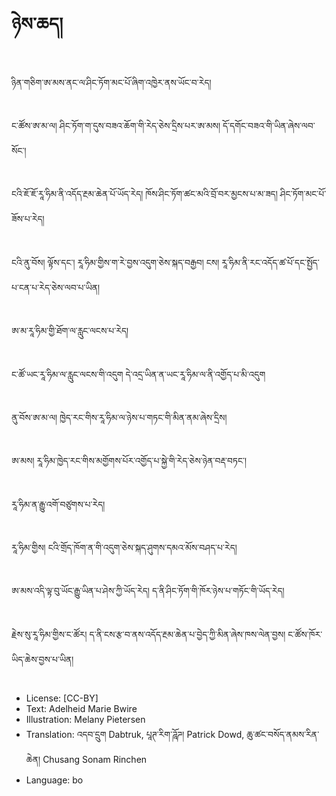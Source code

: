 # ཉེས་ཆད།

##
ཉིན་གཅིག་ཨ་མས་ནང་ལ་ཤིང་ཏོག་མང་པོ་ཞིག་འཁྱེར་ནས་ཡོང་བ་རེད།

##
ང་ཚོས་ཨ་མ་ལ། ཤིང་ཏོག་ག་དུས་བཟའ་ཆོག་གི་རེད་ཅེས་དྲིས་པར་ཨ་མས། དོ་དགོང་བཟའ་གི་ཡིན་ཞེས་ལབ་སོང་།

##
ངའི་ཇོ་ཇོ་རཱ་ཧིམ་ནི་འདོད་རྔམ་ཆེན་པོ་ཡོད་རེད། ཁོས་ཤིང་ཏོག་ཚང་མའི་བྲོ་བར་མྱངས་པ་མ་ཟད། ཤིང་ཏོག་མང་པོ་ཟོས་པ་རེད།

##
ངའི་ནུ་བོས། ལྟོས་དང་། རཱ་ཧིམ་གྱིས་ག་རེ་བྱས་འདུག་ཅེས་སྐད་བརྒྱབ། ངས། རཱ་ཧིམ་ནི་རང་འདོད་ཚ་པོ་དང་སྤྱོད་པ་ངན་པ་རེད་ཅེས་ལབ་པ་ཡིན།

##
ཨ་མ་རཱ་ཧིམ་གྱི་ཐོག་ལ་རླུང་ལངས་པ་རེད།

##
ང་ཚོ་ཡང་རཱ་ཧིམ་ལ་རླུང་ལངས་གི་འདུག དེ་འདྲ་ཡིན་ན་ཡང་རཱ་ཧིམ་ལ་ནི་འགྱོད་པ་མི་འདུག

##
ནུ་བོས་ཨ་མ་ལ། ཁྱེད་རང་གིས་རཱ་ཧིམ་ལ་ཉེས་པ་གཏང་གི་མིན་ནམ་ཞེས་དྲིས།

##
ཨ་མས། རཱ་ཧིམ་ཁྱེད་རང་གིས་མགྱོགས་པོར་འགྱོད་པ་སྐྱེ་གི་རེད་ཅེས་ཉེན་བརྡ་བཏང་།

##
རཱ་ཧིམ་ན་རྒྱུ་འགོ་བཙུགས་པ་རེད།

##
རཱ་ཧིམ་གྱིས། ངའི་གྲོད་ཁོག་ན་གི་འདུག་ཅེས་སྐད་ཤུགས་དམའ་མོས་བཤད་པ་རེད།

##
ཨ་མས་འདི་ལྟ་བུ་ཡོང་རྒྱུ་ཡིན་པ་ཤེས་ཀྱི་ཡོད་རེད། ད་ནི་ཤིང་ཏོག་གི་ཁོར་ཉེས་པ་གཏོང་གི་ཡོད་རེད།

##
རྗེས་སུ་རཱ་ཧིམ་གྱིས་ང་ཚོར། ད་ནི་ངས་རྩ་བ་ནས་འདོད་རྔམ་ཆེན་པ་བྱེད་ཀྱི་མིན་ཞེས་ཁས་ལེན་བྱས། ང་ཚོས་ཁོར་ཡིད་ཆེས་བྱས་པ་ཡིན།

##
* License: [CC-BY]
* Text: Adelheid Marie Bwire
* Illustration: Melany Pietersen
* Translation: འདབ་དྲུག Dabtruk, པཱཊ་རིག་ཌཱོཌ། Patrick Dowd, ཆུ་ཚང་བསོད་ནམས་རིན་ཆེན། Chusang Sonam Rinchen
* Language: bo
